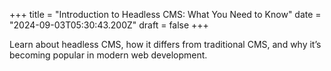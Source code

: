 +++
title = "Introduction to Headless CMS: What You Need to Know"
date = "2024-09-03T05:30:43.200Z"
draft = false
+++

  Learn about headless CMS, how it differs from traditional CMS, and why it’s becoming popular in modern web development.
        